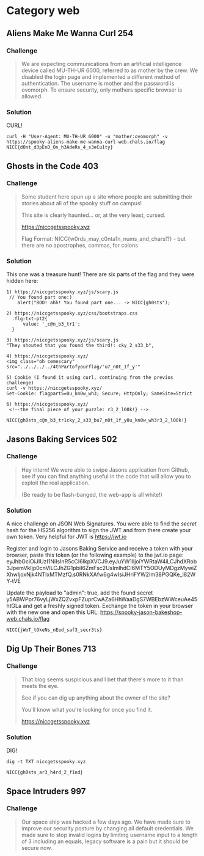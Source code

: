 # Category web

## Aliens Make Me Wanna Curl 254

### Challenge
>We are expecting communications from an artificial intelligence device called MU-TH-UR 6000, referred to as mother by the crew. We disabled the login page and implemented a different method of authentication. The username is mother and the password is ovomorph. To ensure security, only mothers specific browser is allowed.

### Solution
CURL!
```shell
curl -H "User-Agent: MU-TH-UR 6000" -u "mother:ovomorph" -v https://spooky-aliens-make-me-wanna-curl-web.chals.io/flag
NICC{dOnt_d3pEnD_On_h3AdeRs_4_s3eCu1ty}
```

## Ghosts in the Code 403

### Challenge
>Some student here spun up a site where people are submitting their stories about all of the spooky stuff on campus!
>
>This site is clearly haunted... or, at the very least, cursed.
>
>https://niccgetsspooky.xyz
>
>Flag Format: NICC{w0rds_may_c0nta1n_nums_and_chars!?} - but there are no apostrophes, commas, for colons

### Solution
This one was a treasure hunt! There are six parts of the flag and they were hidden here:
```pre
1) https://niccgetsspooky.xyz/js/scary.js
 // You found part one:)
    alert("BOO! ahh! You found part one... -> NICC{gh0sts");

2) https://niccgetsspooky.xyz/css/bootstraps.css
  .flg-txt-pt2{
	  value: '_c@n_b3_tr1';
  }

3) https://niccgetsspooky.xyz/js/scary.js
"They shouted that you found the third!: cky_2_s33_b",

4) https://niccgetsspooky.xyz/
<img class="oh cemescary" src="../../../../4thPartofyourflag/'u7_n0t_1f_y'"

5) Cookie (I found it using curl, continuing from the previos challenge)
curl -v https://niccgetsspooky.xyz/
Set-Cookie: flagpart5=0u_kn0w_wh3; Secure; HttpOnly; SameSite=Strict

6) https://niccgetsspooky.xyz/
 <!--the final piece of your puzzle: r3_2_l00k!} -->

NICC{gh0sts_c@n_b3_tr1cky_2_s33_bu7_n0t_1f_y0u_kn0w_wh3r3_2_l00k!}
```

## Jasons Baking Services 502

### Challenge
>Hey intern! We were able to swipe Jasons application from Github, see if you can find anything useful in the code that will allow you to exploit the real application.
>
>(Be ready to be flash-banged, the web-app is all white!)

### Solution
A nice challenge on JSON Web Signatures. You were able to find the *secret* hash for the HS256 algorithm to sign the JWT and from there create your own token. Very helpful for JWT is https://jwt.io

Register and login to Jasons Baking Service and receive a token with your browser, paste this token (or the following example) to the jwt.io page:
eyJhbGciOiJIUzI1NiIsInR5cCI6IkpXVCJ9.eyJuYW1lIjoiYWRtaW4iLCJhdXRob3JpemVkIjp0cnVlLCJhZG1pbiI6ZmFsc2UsImlhdCI6MTY5ODUyMDgzMywiZXhwIjoxNjk4NTIxMTMzfQ.s0RNkXAfw6g4wIsiJHriFYW2Im38PGQKe_l82WY-tVE 

Update the payload to "admin": true, add the found secret y5ABWPpr76vyLjWxZQZvxpFZuprCwAZa6HhWaaDgS7WBEbzWWceuAe45htGLa and get a freshly signed token. Exchange the token in your browser with the new one and open this URL: https://spooky-jason-bakeshop-web.chals.io/flag

```pre
NICC{jWoT_tOkeNs_nEed_saf3_secr3ts}
```

## Dig Up Their Bones 713

### Challenge
>That blog seems suspicious and I bet that there's more to it than meets the eye.
>
>See if you can dig up anything about the owner of the site?
>
>You'll know what you're looking for once you find it.
>
>https://niccgetsspooky.xyz

### Solution
DIG!
```shell
dig -t TXT niccgetsspooky.xyz

NICC{gh0sts_ar3_h4rd_2_f1nd}
```

## Space Intruders 997

### Challenge
> Our space ship was hacked a few days ago. We have made sure to improve our security posture by changing all default credentials. We made sure to stop invalid logins by limiting username input to a length of 3 including an equals, legacy software is a pain but it should be secure now.
